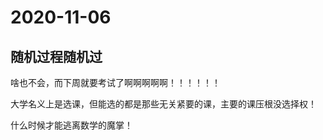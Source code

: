 # 2020-11-06

## 随机过程随机过

啥也不会，而下周就要考试了啊啊啊啊啊！！！！！！

大学名义上是选课，但能选的都是那些无关紧要的课，主要的课压根没选择权！

什么时候才能逃离数学的魔掌！





